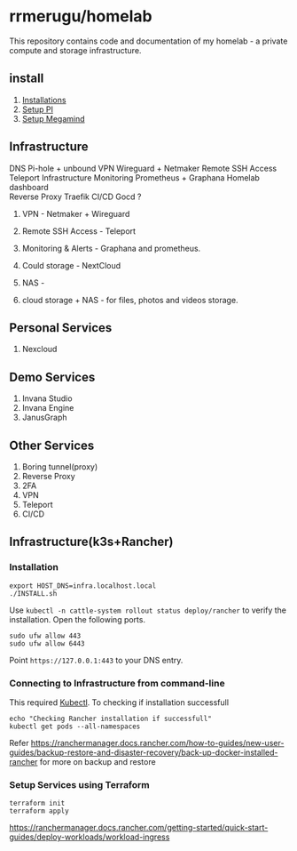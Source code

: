 # rrmerugu/homelab

This repository contains code and documentation of my homelab - a private compute and storage infrastructure.


## install 


1. [Installations](docs/installations.md)
1. [Setup PI](docs/setup-pi.md)
2. [Setup Megamind](docs/setup-megamind.md)

## Infrastructure




DNS	Pi-hole + unbound 
VPN	Wireguard + Netmaker
Remote SSH Access	Teleport
Infrastructure Monitoring	Prometheus + Graphana
Homelab dashboard	
Reverse Proxy	Traefik
 CI/CD	Gocd ?


1. VPN - Netmaker + Wireguard
2. Remote SSH Access - Teleport
3. Monitoring & Alerts - Graphana and prometheus.

1. Could storage - NextCloud 
2. NAS - 
1. cloud storage + NAS - for files, photos and videos storage.


## 

 
## Personal Services
1. Nexcloud

## Demo Services
1. Invana Studio
2. Invana Engine 
3. JanusGraph

## Other Services 
1. Boring tunnel(proxy)
2. Reverse Proxy
3. 2FA
4. VPN
5. Teleport
6. CI/CD


## Infrastructure(k3s+Rancher)

### Installation
```
export HOST_DNS=infra.localhost.local
./INSTALL.sh
```

Use `kubectl -n cattle-system rollout status deploy/rancher` to verify the installation. 
Open the following ports. 
```
sudo ufw allow 443
sudo ufw allow 6443
```

Point `https://127.0.0.1:443` to your DNS entry.

### Connecting to Infrastructure from command-line

This required [Kubectl](https://kubernetes.io/docs/tasks/tools/).
To checking if installation successfull
```
echo "Checking Rancher installation if successfull"
kubectl get pods --all-namespaces
```

Refer https://ranchermanager.docs.rancher.com/how-to-guides/new-user-guides/backup-restore-and-disaster-recovery/back-up-docker-installed-rancher for more on backup and restore


### Setup Services using Terraform

```
terraform init
terraform apply
```

https://ranchermanager.docs.rancher.com/getting-started/quick-start-guides/deploy-workloads/workload-ingress
